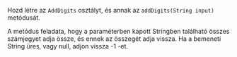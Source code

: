 Hozd létre az `AddDigits` osztályt, 
és annak az `addDigits(String input)` 
metódusát.

A metódus feladata, hogy a paraméterben kapott 
Stringben található összes számjegyet adja össze,
és ennek az összegét adja vissza.
Ha a bemeneti String üres, 
vagy null, adjon vissza -1 -et.